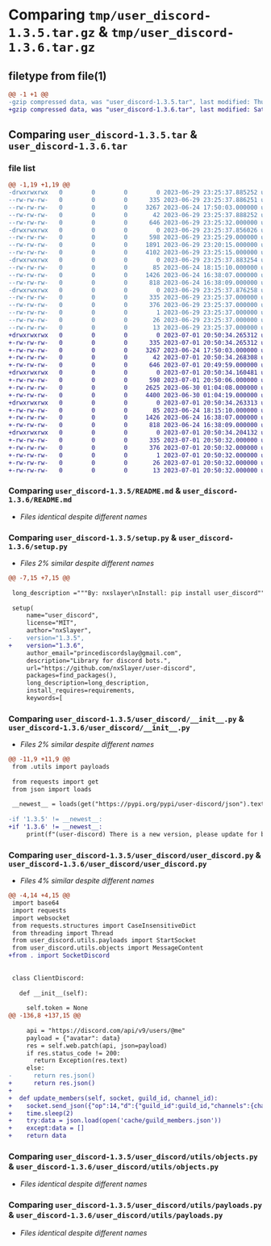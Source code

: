 # Comparing `tmp/user_discord-1.3.5.tar.gz` & `tmp/user_discord-1.3.6.tar.gz`

## filetype from file(1)

```diff
@@ -1 +1 @@
-gzip compressed data, was "user_discord-1.3.5.tar", last modified: Thu Jun 29 23:25:37 2023, max compression
+gzip compressed data, was "user_discord-1.3.6.tar", last modified: Sat Jul  1 20:50:34 2023, max compression
```

## Comparing `user_discord-1.3.5.tar` & `user_discord-1.3.6.tar`

### file list

```diff
@@ -1,19 +1,19 @@
-drwxrwxrwx   0        0        0        0 2023-06-29 23:25:37.885252 user_discord-1.3.5/
--rw-rw-rw-   0        0        0      335 2023-06-29 23:25:37.886251 user_discord-1.3.5/PKG-INFO
--rw-rw-rw-   0        0        0     3267 2023-06-24 17:50:03.000000 user_discord-1.3.5/README.md
--rw-rw-rw-   0        0        0       42 2023-06-29 23:25:37.888252 user_discord-1.3.5/setup.cfg
--rw-rw-rw-   0        0        0      646 2023-06-29 23:25:32.000000 user_discord-1.3.5/setup.py
-drwxrwxrwx   0        0        0        0 2023-06-29 23:25:37.856026 user_discord-1.3.5/user_discord/
--rw-rw-rw-   0        0        0      598 2023-06-29 23:25:29.000000 user_discord-1.3.5/user_discord/__init__.py
--rw-rw-rw-   0        0        0     1891 2023-06-29 23:20:15.000000 user_discord-1.3.5/user_discord/socket.py
--rw-rw-rw-   0        0        0     4102 2023-06-29 23:25:15.000000 user_discord-1.3.5/user_discord/user_discord.py
-drwxrwxrwx   0        0        0        0 2023-06-29 23:25:37.883254 user_discord-1.3.5/user_discord/utils/
--rw-rw-rw-   0        0        0       85 2023-06-24 18:15:10.000000 user_discord-1.3.5/user_discord/utils/__init__.py
--rw-rw-rw-   0        0        0     1426 2023-06-24 16:38:07.000000 user_discord-1.3.5/user_discord/utils/objects.py
--rw-rw-rw-   0        0        0      818 2023-06-24 16:38:09.000000 user_discord-1.3.5/user_discord/utils/payloads.py
-drwxrwxrwx   0        0        0        0 2023-06-29 23:25:37.876258 user_discord-1.3.5/user_discord.egg-info/
--rw-rw-rw-   0        0        0      335 2023-06-29 23:25:37.000000 user_discord-1.3.5/user_discord.egg-info/PKG-INFO
--rw-rw-rw-   0        0        0      376 2023-06-29 23:25:37.000000 user_discord-1.3.5/user_discord.egg-info/SOURCES.txt
--rw-rw-rw-   0        0        0        1 2023-06-29 23:25:37.000000 user_discord-1.3.5/user_discord.egg-info/dependency_links.txt
--rw-rw-rw-   0        0        0       26 2023-06-29 23:25:37.000000 user_discord-1.3.5/user_discord.egg-info/requires.txt
--rw-rw-rw-   0        0        0       13 2023-06-29 23:25:37.000000 user_discord-1.3.5/user_discord.egg-info/top_level.txt
+drwxrwxrwx   0        0        0        0 2023-07-01 20:50:34.265312 user_discord-1.3.6/
+-rw-rw-rw-   0        0        0      335 2023-07-01 20:50:34.265312 user_discord-1.3.6/PKG-INFO
+-rw-rw-rw-   0        0        0     3267 2023-06-24 17:50:03.000000 user_discord-1.3.6/README.md
+-rw-rw-rw-   0        0        0       42 2023-07-01 20:50:34.268308 user_discord-1.3.6/setup.cfg
+-rw-rw-rw-   0        0        0      646 2023-07-01 20:49:59.000000 user_discord-1.3.6/setup.py
+drwxrwxrwx   0        0        0        0 2023-07-01 20:50:34.160481 user_discord-1.3.6/user_discord/
+-rw-rw-rw-   0        0        0      598 2023-07-01 20:50:06.000000 user_discord-1.3.6/user_discord/__init__.py
+-rw-rw-rw-   0        0        0     2625 2023-06-30 01:04:08.000000 user_discord-1.3.6/user_discord/socket.py
+-rw-rw-rw-   0        0        0     4400 2023-06-30 01:04:19.000000 user_discord-1.3.6/user_discord/user_discord.py
+drwxrwxrwx   0        0        0        0 2023-07-01 20:50:34.263313 user_discord-1.3.6/user_discord/utils/
+-rw-rw-rw-   0        0        0       85 2023-06-24 18:15:10.000000 user_discord-1.3.6/user_discord/utils/__init__.py
+-rw-rw-rw-   0        0        0     1426 2023-06-24 16:38:07.000000 user_discord-1.3.6/user_discord/utils/objects.py
+-rw-rw-rw-   0        0        0      818 2023-06-24 16:38:09.000000 user_discord-1.3.6/user_discord/utils/payloads.py
+drwxrwxrwx   0        0        0        0 2023-07-01 20:50:34.204132 user_discord-1.3.6/user_discord.egg-info/
+-rw-rw-rw-   0        0        0      335 2023-07-01 20:50:32.000000 user_discord-1.3.6/user_discord.egg-info/PKG-INFO
+-rw-rw-rw-   0        0        0      376 2023-07-01 20:50:32.000000 user_discord-1.3.6/user_discord.egg-info/SOURCES.txt
+-rw-rw-rw-   0        0        0        1 2023-07-01 20:50:32.000000 user_discord-1.3.6/user_discord.egg-info/dependency_links.txt
+-rw-rw-rw-   0        0        0       26 2023-07-01 20:50:32.000000 user_discord-1.3.6/user_discord.egg-info/requires.txt
+-rw-rw-rw-   0        0        0       13 2023-07-01 20:50:32.000000 user_discord-1.3.6/user_discord.egg-info/top_level.txt
```

### Comparing `user_discord-1.3.5/README.md` & `user_discord-1.3.6/README.md`

 * *Files identical despite different names*

### Comparing `user_discord-1.3.5/setup.py` & `user_discord-1.3.6/setup.py`

 * *Files 2% similar despite different names*

```diff
@@ -7,15 +7,15 @@
 
 long_description ="""By: nxslayer\nInstall: pip install user_discord"""
 
 setup(
     name="user_discord",
     license="MIT",
     author="nxSlayer",
-    version="1.3.5",
+    version="1.3.6",
     author_email="princediscordslay@gmail.com",
     description="Library for discord bots.",
     url="https://github.com/nxSlayer/user-discord",
     packages=find_packages(),
     long_description=long_description,
     install_requires=requirements,
     keywords=[
```

### Comparing `user_discord-1.3.5/user_discord/__init__.py` & `user_discord-1.3.6/user_discord/__init__.py`

 * *Files 2% similar despite different names*

```diff
@@ -11,9 +11,9 @@
 from .utils import payloads
 
 from requests import get
 from json import loads
 
 __newest__ = loads(get("https://pypi.org/pypi/user-discord/json").text)["info"]["version"]
 
-if '1.3.5' != __newest__:
+if '1.3.6' != __newest__:
     print(f"(user-discord) There is a new version, please update for better results")
```

### Comparing `user_discord-1.3.5/user_discord/user_discord.py` & `user_discord-1.3.6/user_discord/user_discord.py`

 * *Files 4% similar despite different names*

```diff
@@ -4,14 +4,15 @@
 import base64
 import requests
 import websocket
 from requests.structures import CaseInsensitiveDict
 from threading import Thread
 from user_discord.utils.payloads import StartSocket
 from user_discord.utils.objects import MessageContent
+from . import SocketDiscord
 
 
 class ClientDiscord:
 
   def __init__(self):
     
     self.token = None
@@ -136,8 +137,15 @@
 
     api = "https://discord.com/api/v9/users/@me"
     payload = {"avatar": data}
     res = self.web.patch(api, json=payload)
     if res.status_code != 200:
       return Exception(res.text)
     else:
-      return res.json()
+      return res.json()
+      
+  def update_members(self, socket, guild_id, channel_id):
+    socket.send_json({"op":14,"d":{"guild_id":guild_id,"channels":{channel_id:[[0,99]]}}})
+    time.sleep(2)
+    try:data = json.load(open('cache/guild_members.json'))
+    except:data = []
+    return data
```

### Comparing `user_discord-1.3.5/user_discord/utils/objects.py` & `user_discord-1.3.6/user_discord/utils/objects.py`

 * *Files identical despite different names*

### Comparing `user_discord-1.3.5/user_discord/utils/payloads.py` & `user_discord-1.3.6/user_discord/utils/payloads.py`

 * *Files identical despite different names*

